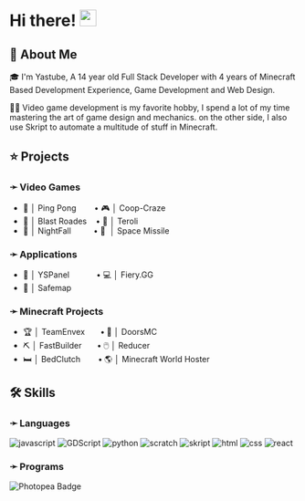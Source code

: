 # Hi there! <img src="https://media.giphy.com/media/hvRJCLFzcasrR4ia7z/giphy.gif" width="29px" height="29px">

## 🚀 About Me

🎓 I'm Yastube, A 14 year old Full Stack Developer with 4 years of Minecraft Based Development Experience, Game Development and Web Design.

👨‍💻 Video game development is my favorite hobby, I spend a lot of my time mastering the art of game design and mechanics. on the other side, I also use Skript to automate a multitude of stuff in Minecraft.

## ⭐ Projects
### ➛ __Video Games__
 - 🏓  │ Ping Pong   &nbsp; &nbsp; &nbsp; &nbsp;• 🎮  │ Coop-Craze
 - 👾  │ Blast Roades &nbsp; &nbsp;• 💚  │ Teroli
 - 👾  │ NightFall &nbsp; &nbsp; &nbsp; &nbsp; &nbsp;• 🚀 ﻿ │ Space Missile

### ➛ __Applications__
- 📂  │ YSPanel &nbsp; &nbsp; &nbsp; &nbsp; &nbsp; &nbsp;• 💻﻿  │ Fiery.GG
- 🦺  │  Safemap

### ➛ __Minecraft Projects__
- 🏆   │ TeamEnvex &nbsp; &nbsp; &nbsp; **•** 🚪   │ DoorsMC
- ⛏️   │ FastBuilder &nbsp; &nbsp; &nbsp; **•** 🖱️   │ Reducer
- 🛏️   │ BedClutch &nbsp; &nbsp; &nbsp; &nbsp;__•__ 🌎 │ Minecraft World Hoster

## 🛠️ Skills

### ➛ __Languages__

![javascript](https://img.shields.io/badge/Java%20Script-20232A?style=for-the-badge&logo=javascript&logoColor=white)
![GDScript](https://img.shields.io/badge/Godot%20Engine-478CBF?logo=godotengine&logoColor=fff&style=for-the-badge)
![python](https://img.shields.io/badge/Python-3776AB?style=for-the-badge&logo=python&logoColor=white)
![scratch](https://img.shields.io/badge/Scratch-3776AB?style=for-the-badge&logo=scratch&logoColor=white)
![skript](https://img.shields.io/badge/Skript-20232A?style=for-the-badge&logo=code&logoColor=white)
![html](https://img.shields.io/badge/HTML5-E34F26?style=for-the-badge&logo=html5&logoColor=white)
![css](https://img.shields.io/badge/CSS3-1572B6?style=for-the-badge&logo=css3&logoColor=white)
![react](https://img.shields.io/badge/React-20232A?style=for-the-badge&logo=react&logoColor=61DAFB)

### ➛ __Programs__

![Photopea Badge](https://img.shields.io/badge/Photopea-18A497?logo=photopea&logoColor=fff&style=for-the-badge)




